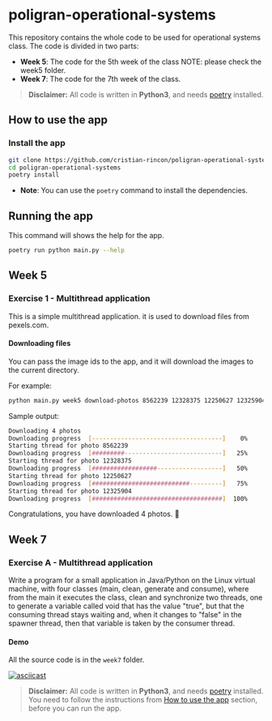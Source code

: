 # poligran-operational-systems
This repository contains the whole code to be used for operational systems class. The code is divided in two parts:

* **Week 5**: The code for the 5th week of the class NOTE: please check the week5 folder.
* **Week 7**: The code for the 7th week of the class.

> **Disclaimer:** All code is written in **Python3**, and needs [poetry](https://python-poetry.org/) installed.

## How to use the app

### Install the app

```bash
git clone https://github.com/cristian-rincon/poligran-operational-systems
cd poligran-operational-systems
poetry install
```

* **Note**: You can use the `poetry` command to install the dependencies.

## Running the app

This command will shows the help for the app.

```bash
poetry run python main.py --help
```


## Week 5

### Exercise 1 - Multithread application

This is a simple multithread application. it is used to download files from pexels.com.

#### Downloading files

You can pass the image ids to the app, and it will download the images to the current directory.

For example:

```bash
python main.py week5 download-photos 8562239 12328375 12250627 12325904
```

Sample output:

```bash
Downloading 4 photos
Downloading progress  [------------------------------------]    0%
Starting thread for photo 8562239
Downloading progress  [#########---------------------------]   25%
Starting thread for photo 12328375
Downloading progress  [##################------------------]   50%
Starting thread for photo 12250627
Downloading progress  [###########################---------]   75%
Starting thread for photo 12325904
Downloading progress  [####################################]  100%
```

Congratulations, you have downloaded 4 photos. :rocket:

## Week 7

### Exercise A - Multithread application

Write a program for a small application in Java/Python on the Linux virtual machine,
with four classes (main, clean, generate and consume), where from the main it executes
the class, clean and synchronize two threads, one to generate a variable called void that
has the value "true", but that the consuming thread stays waiting and, when it changes
to "false" in the spawner thread, then that variable is taken by the consumer thread.

#### Demo

All the source code is in the `week7` folder.

[![asciicast](https://asciinema.org/a/503409.svg)](https://asciinema.org/a/503409)

> **Disclaimer:** All code is written in **Python3**, and needs [poetry](https://python-poetry.org/) installed. You need to follow the instructions from [How to use the app](#how-to-use-the-app) section, before you can run the app.
